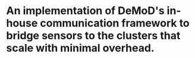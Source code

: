 # An implementation of DeMoD's in-house communication framework to bridge sensors to the clusters that scale with minimal overhead.
